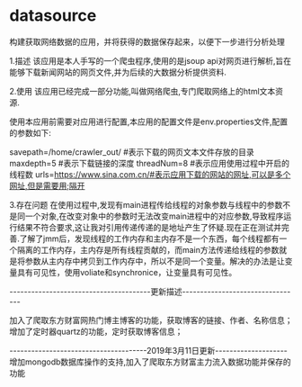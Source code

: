 # datasource
构建获取网络数据的应用，并将获得的数据保存起来，以便下一步进行分析处理

1.描述
    该应用是本人手写的一个爬虫程序,使用的是jsoup api对网页进行解析,旨在能够下载新闻网站的网页文件,并为后续的大数据分析提供资料.

2.使用
    该应用已经完成一部分功能,叫做网络爬虫,专门爬取网络上的html文本资源.

使用本应用前需要对应用进行配置,本应用的配置文件是env.properties文件,配置的参数如下:

savepath=/home/crawler_out/  #表示下载的网页文本文件存放的目录
maxdepth=5                   #表示下载链接的深度
threadNum=8                  #表示应用使用过程中开启的线程数
urls=https://www.sina.com.cn/#表示应用下载的网站的网址,可以是多个网址,但是需要用;隔开

3.存在问题
    在使用过程中,发现有main进程传给线程的对象参数与线程中的参数不是同一个对象,在改变对象中的参数时无法改变main进程中的对应参数,导致程序运行结果不符合要求,这让我对引用传递传递的是地址产生了怀疑.现在正在测试并完善.了解了jmm后，发现线程的工作内存和主内存不是一个东西，每个线程都有一个隔离的工作内存，主内存是所有线程贡献的，而main方法传递给线程的参数就是将参数从主内存中拷贝到工作内存中，所以不是同一个变量。解决的办法是让变量具有可见性，使用voliate和synchronice，让变量具有可见性。

---------------------------------------更新描述---------------------------------

加入了爬取东方财富网热门博主博客的功能，获取博客的链接、作者、名称信息；
增加了定时器quartz的功能，定时获取博客信息；

--------------------------------------2019年3月11日更新--------------------
增加mongodb数据库操作的支持,加入了爬取东方财富主力流入数据功能并保存的功能
